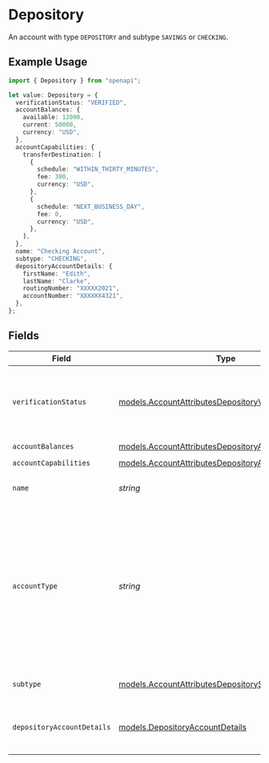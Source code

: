 # Depository

An account with type `DEPOSITORY` and subtype `SAVINGS` or `CHECKING`.

## Example Usage

```typescript
import { Depository } from "openapi";

let value: Depository = {
  verificationStatus: "VERIFIED",
  accountBalances: {
    available: 12000,
    current: 50000,
    currency: "USD",
  },
  accountCapabilities: {
    transferDestination: [
      {
        schedule: "WITHIN_THIRTY_MINUTES",
        fee: 300,
        currency: "USD",
      },
      {
        schedule: "NEXT_BUSINESS_DAY",
        fee: 0,
        currency: "USD",
      },
    ],
  },
  name: "Checking Account",
  subtype: "CHECKING",
  depositoryAccountDetails: {
    firstName: "Edith",
    lastName: "Clarke",
    routingNumber: "XXXXX2021",
    accountNumber: "XXXXXX4321",
  },
};
```

## Fields

| Field                                                                                                                                                                  | Type                                                                                                                                                                   | Required                                                                                                                                                               | Description                                                                                                                                                            | Example                                                                                                                                                                |
| ---------------------------------------------------------------------------------------------------------------------------------------------------------------------- | ---------------------------------------------------------------------------------------------------------------------------------------------------------------------- | ---------------------------------------------------------------------------------------------------------------------------------------------------------------------- | ---------------------------------------------------------------------------------------------------------------------------------------------------------------------- | ---------------------------------------------------------------------------------------------------------------------------------------------------------------------- |
| `verificationStatus`                                                                                                                                                   | [models.AccountAttributesDepositoryVerificationStatus](../models/accountattributesdepositoryverificationstatus.md)                                                     | :heavy_check_mark:                                                                                                                                                     | A code that indicates the status of an account that is a destination for funds.                                                                                        | VERIFIED                                                                                                                                                               |
| `accountBalances`                                                                                                                                                      | [models.AccountAttributesDepositoryAccountBalances](../models/accountattributesdepositoryaccountbalances.md)                                                           | :heavy_check_mark:                                                                                                                                                     | N/A                                                                                                                                                                    |                                                                                                                                                                        |
| `accountCapabilities`                                                                                                                                                  | [models.AccountAttributesDepositoryAccountCapabilities](../models/accountattributesdepositoryaccountcapabilities.md)                                                   | :heavy_check_mark:                                                                                                                                                     | N/A                                                                                                                                                                    |                                                                                                                                                                        |
| `name`                                                                                                                                                                 | *string*                                                                                                                                                               | :heavy_check_mark:                                                                                                                                                     | Display name for this account.                                                                                                                                         | Checking Account                                                                                                                                                       |
| `accountType`                                                                                                                                                          | *string*                                                                                                                                                               | :heavy_check_mark:                                                                                                                                                     | The type of account. It differentiates between depository accounts (e.g. bank account), cards (e.g. debit) and earnings balance type of accounts (e.g. on demand pay). |                                                                                                                                                                        |
| `subtype`                                                                                                                                                              | [models.AccountAttributesDepositorySubtype](../models/accountattributesdepositorysubtype.md)                                                                           | :heavy_check_mark:                                                                                                                                                     | The subtype of the account.                                                                                                                                            | CHECKING                                                                                                                                                               |
| `depositoryAccountDetails`                                                                                                                                             | [models.DepositoryAccountDetails](../models/depositoryaccountdetails.md)                                                                                               | :heavy_check_mark:                                                                                                                                                     | The banking details of the account and account holder.                                                                                                                 |                                                                                                                                                                        |